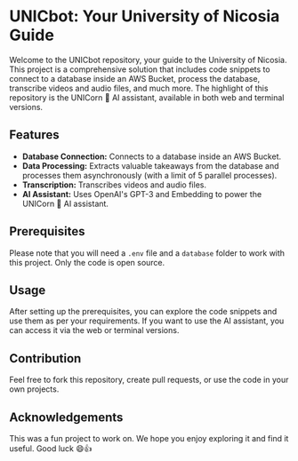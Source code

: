 # UNICbot: Your University of Nicosia Guide

Welcome to the UNICbot repository, your guide to the University of Nicosia. This project is a comprehensive solution that includes code snippets to connect to a database inside an AWS Bucket, process the database, transcribe videos and audio files, and much more. The highlight of this repository is the UNICorn 🦄 AI assistant, available in both web and terminal versions.

## Features

* **Database Connection:** Connects to a database inside an AWS Bucket.
* **Data Processing:** Extracts valuable takeaways from the database and processes them asynchronously (with a limit of 5 parallel processes).
* **Transcription:** Transcribes videos and audio files.
* **AI Assistant:** Uses OpenAI's GPT-3 and Embedding to power the UNICorn 🦄 AI assistant.

## Prerequisites

Please note that you will need a `.env` file and a `database` folder to work with this project. Only the code is open source.

## Usage

After setting up the prerequisites, you can explore the code snippets and use them as per your requirements. If you want to use the AI assistant, you can access it via the web or terminal versions.

## Contribution

Feel free to fork this repository, create pull requests, or use the code in your own projects. 

## Acknowledgements

This was a fun project to work on. We hope you enjoy exploring it and find it useful. Good luck 😄👍

